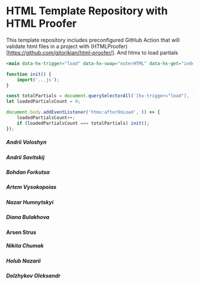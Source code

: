 # HTML Template Repository with HTML Proofer

This template repository includes preconfigured GitHub Action that will validate html files in a project with (HTMLProofer)[https://github.com/gjtorikian/html-proofer/].
And htmx to load partials

```html
<main data-hx-trigger="load" data-hx-swap="outerHTML" data-hx-get="index.main.partial.html"></main>
```


```js
function init() {
    import('...js');
}

const totalPartials = document.querySelectorAll('[hx-trigger="load"], [data-hx-trigger="load"]').length;
let loadedPartialsCount = 0;

document.body.addEventListener('htmx:afterOnLoad', () => {
    loadedPartialsCount++;
    if (loadedPartialsCount === totalPartials) init();
});
```

##### Andrii Voloshyn
##### Andrii Savitskij
##### Bohdan Forkutsa
##### Artem Vysokopoias
##### Nazar Humnytskyi
##### Diana Bulakhova
#### Arsen Strus
##### Nikita Chumak
##### Holub Nazarii
##### Dolzhykov Oleksandr
